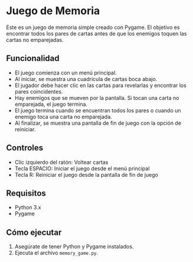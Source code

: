 # Juego de Memoria

Este es un juego de memoria simple creado con Pygame. El objetivo es encontrar todos los pares de cartas antes de que los enemigos toquen las cartas no emparejadas.

## Funcionalidad

- El juego comienza con un menú principal.
- Al iniciar, se muestra una cuadrícula de cartas boca abajo.
- El jugador debe hacer clic en las cartas para revelarlas y encontrar los pares coincidentes.
- Hay enemigos que se mueven por la pantalla. Si tocan una carta no emparejada, el juego termina.
- El juego termina cuando se encuentran todos los pares o cuando un enemigo toca una carta no emparejada.
- Al finalizar, se muestra una pantalla de fin de juego con la opción de reiniciar.

## Controles

- Clic izquierdo del ratón: Voltear cartas
- Tecla ESPACIO: Iniciar el juego desde el menú principal
- Tecla R: Reiniciar el juego desde la pantalla de fin de juego

## Requisitos

- Python 3.x
- Pygame

## Cómo ejecutar

1. Asegúrate de tener Python y Pygame instalados.
2. Ejecuta el archivo `memory_game.py`.